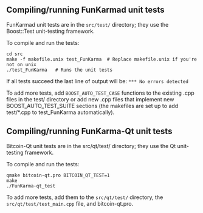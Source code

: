 Compiling/running FunKarmad unit tests
------------------------------------

FunKarmad unit tests are in the `src/test/` directory; they
use the Boost::Test unit-testing framework.

To compile and run the tests:

	cd src
	make -f makefile.unix test_FunKarma  # Replace makefile.unix if you're not on unix
	./test_FunKarma   # Runs the unit tests

If all tests succeed the last line of output will be:
`*** No errors detected`

To add more tests, add `BOOST_AUTO_TEST_CASE` functions to the existing
.cpp files in the test/ directory or add new .cpp files that
implement new BOOST_AUTO_TEST_SUITE sections (the makefiles are
set up to add test/*.cpp to test_FunKarma automatically).


Compiling/running FunKarma-Qt unit tests
---------------------------------------

Bitcoin-Qt unit tests are in the src/qt/test/ directory; they
use the Qt unit-testing framework.

To compile and run the tests:

	qmake bitcoin-qt.pro BITCOIN_QT_TEST=1
	make
	./FunKarma-qt_test

To add more tests, add them to the `src/qt/test/` directory,
the `src/qt/test/test_main.cpp` file, and bitcoin-qt.pro.
